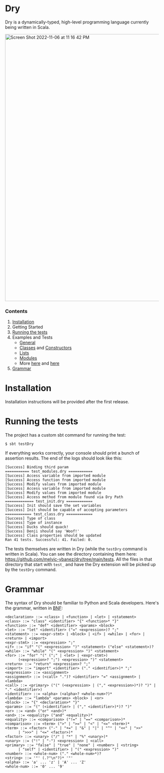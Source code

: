 # Dry

Dry is a dynamically-typed, high-level programming language currently being written in Scala. 

<img width="875" alt="Screen Shot 2022-11-06 at 11 16 42 PM" src="https://user-images.githubusercontent.com/4519785/200179103-f6b7b544-75ae-47ea-b429-3d25f3427ae6.png">

### Contents
1. [Installation](#installation)
1. Getting Started
1. [Running the tests](#running-the-tests)
1. Examples and Tests
   - [General](https://github.com/melvic-ybanez/dry/blob/main/examples/demo.dry)
   - [Classes](https://github.com/melvic-ybanez/dry/blob/main/tests/test_class.dry) and [Constructors](https://github.com/melvic-ybanez/dry/blob/main/tests/test_init.dry)
   - [Lists](https://github.com/melvic-ybanez/dry/blob/main/tests/test_lists.dry)
   - [Modules](https://github.com/melvic-ybanez/dry/blob/main/tests/test_imports.dry)
   - More [here](https://github.com/melvic-ybanez/dry/blob/main/tests/) and [here](https://github.com/melvic-ybanez/dry/blob/main/examples/)
1. [Grammar](#grammar)

# Installation
Installation instructions will be provided after the first release.

# Running the tests
The project has a custom sbt command for running the test:
```
$ sbt testDry
```
If everything works correctly, your console should print a bunch of assertion results. The end of the logs should look like this:
```
[Success] Binding third param
=========== test_modules.dry ===========
[Success] Access variable from imported module
[Success] Access function from imported module
[Success] Modify values from imported module
[Success] Access variable from imported module
[Success] Modify values from imported module
[Success] Access method from module found via Dry Path
============= test_init.dry ============
[Success] Init should save the set variables
[Success] Init should be capable of accepting parameters
============ test_class.dry ============
[Success] Type of class
[Success] Type of instance
[Success] Ducks should quack!
[Success] Denji should say 'Woof!'
[Success] Class properties should be updated
Ran 41 tests. Successful: 41. Failed: 0.
```
The tests themselves are written in Dry (while the `testDry` command is written in Scala). You can see the directory containing them here: https://github.com/melvic-ybanez/dry/tree/main/tests. All the files in that directory that start with `test_` and have the Dry extension will be picked up by the `testDry` command.

# Grammar

The syntax of Dry should be familiar to Python and Scala developers. Here's the grammar, written in [BNF](https://en.wikipedia.org/wiki/Backus%E2%80%93Naur_form):

```bnf
<declaration> ::= <class> | <function> | <let> | <statement>
<class> ::= "class" <identifier> "{" <function>* "}"
<function> ::= "def" <identifier> <params> <block>
<let> ::= "let" <identifier> ("=" <expression>)? ";"
<statement> ::= <expr-stmt> | <block> | <if> | <while> | <for> | <return> | <import>
<expr-stmt> ::= <expression> ";"
<if> ::= "if" "(" <expression> ")" <statement> ("else" <statement>)?
<while> ::= "while" "(" <expression> ")" <statement>
<for> ::= "for" "(" (";" | <let> | <expr-stmt>) 
      (<expression>? ";") <expression> ")" <statement>
<return> ::= "return" <expression>? ";"
<import> ::= "import" <identifier> ("." <identifier>)* ";"
<expression> ::= <assignment>
<assignment> ::= (<call> ".")? <identifier> "=" <assignment> | <lambda>
<call> ::= <primary> ("(" (<expression> | ("," <expression>)*)? ")" | "." <identifier>)
<identifier> ::= <alpha> (<alpha>? <whole-num>?)*
<lambda> ::= "lambda" <params> <block> | <or>
<block> ::= "{" <declaration>* "}"
<params> ::= "(" (<identifier> | ("," <identifier>)*)? ")"
<or> ::= <and> ("or" <and>)*
<and> ::= <equality> ("and" <equality>)*
<equality> ::= <comparison> ("!=" | "==" <comparison>)*
<comparison> ::= <term> (">" | ">=" | "<" | "<=" <term>)*
<term> ::= <factor> ("-" | "+=" | "&" | "|" | "^" | "<<" | ">>" 
      | ">>>" | "<=" <factor>)*
<factor> ::= <unary> ("/" | "*" | "%" <unary>)*
<unary> ::= ("!" | "-") <expression> | <call>
<primary> ::= "false" | "true" | "none" | <number> | <string>
      | "self" | <identifier> | "(" <expression> ")"
<number> ::= <whole-num> ("." <whole-num>*)?
<string> ::= '"' (.?"\n"?)* '"'
<alpha> ::= 'a' ... 'z' | 'A' ... 'Z' 
<whole-num> ::= '0' ... '9'
```
